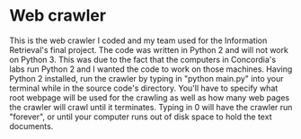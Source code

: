# Web crawler
This is the web crawler I coded and my team used for the Information Retrieval's final project. The code was written in Python 2 and will not work on Python 3. This was due to the fact that the computers in Concordia's labs run Python 2 and I wanted the code to work on those machines. Having Python 2 installed, run the crawler by typing in "python main.py" into your terminal while in the source code's directory. You'll have to specify what root webpage will be used for the crawling as well as how many web pages the crawler will crawl until it terminates. Typing in 0 will have the crawler run "forever", or until your computer runs out of disk space to hold the text documents.
